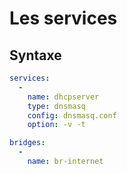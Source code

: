 # Les services


## Syntaxe

```Yaml
services:
  -
    name: dhcpserver
    type: dnsmasq
    config: dnsmasq.conf
    option: -v -t

bridges:
  -
    name: br-internet

```
